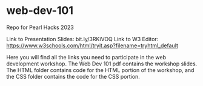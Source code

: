 # web-dev-101
Repo for Pearl Hacks 2023

Link to Presentation Slides: bit.ly/3RKiVOQ
Link to W3 Editor: https://www.w3schools.com/html/tryit.asp?filename=tryhtml_default

Here you will find all the links you need to participate in the web development workshop. The Web Dev 101 pdf contains the workshop slides. The HTML folder contains code for the HTML portion of the workshop, and the CSS folder contains the code for the CSS portion. 
